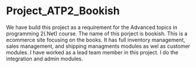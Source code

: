 # Project_ATP2_Bookish
We have build this project as a requirement for the Advanced topics in programming 2(.Net) course. The name of this porject is bookish.
This is a ecommerce site focusing on the books. It has full inventory management, sales management, and shipping managments modules as wel as customer modules.
I have worked as a lead team member in this project. I do the integration and admin modules.
